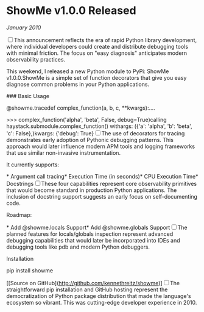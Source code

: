 # ShowMe v1.0.0 Released
*January 2010*





<label for="sn-dev-philosophy" class="margin-toggle sidenote-number"></label><input type="checkbox" id="sn-dev-philosophy" class="margin-toggle"/><span class="sidenote">This announcement reflects the era of rapid Python library development, where individual developers could create and distribute debugging tools with minimal friction. The focus on "easy diagnosis" anticipates modern observability practices.</span>

  This weekend, I released a new Python module to PyPi: ShowMe v1\.0\.0\.ShowMe is a simple set of function decorators that give you easy diagnose common problems in your Python applications. 

 \#\#\# Basic Usage

  @showme.tracedef complex\_function(a, b, c, \*\*kwargs):....

  \>\>\> complex\_function('alpha', 'beta', False, debug\=True)calling haystack.submodule.complex\_function() withargs: ({'a': 'alpha', 'b': 'beta', 'c': False},)kwargs: {'debug': True}<label for="sn-decorator-pattern" class="margin-toggle sidenote-number"></label><input type="checkbox" id="sn-decorator-pattern" class="margin-toggle"/><span class="sidenote">The use of decorators for tracing demonstrates early adoption of Pythonic debugging patterns. This approach would later influence modern APM tools and logging frameworks that use similar non-invasive instrumentation.</span>

 It currently supports: 

 \* Argument call tracing\* Execution Time (in seconds)\* CPU Execution Time\* Docstrings<label for="sn-observability" class="margin-toggle sidenote-number"></label><input type="checkbox" id="sn-observability" class="margin-toggle"/><span class="sidenote">These four capabilities represent core observability primitives that would become standard in production Python applications. The inclusion of docstring support suggests an early focus on self-documenting code.</span>

 Roadmap:

 \* Add @showme.locals Support\* Add @showme.globals Support<label for="sn-scope-introspection" class="margin-toggle sidenote-number"></label><input type="checkbox" id="sn-scope-introspection" class="margin-toggle"/><span class="sidenote">The planned features for locals/globals inspection represent advanced debugging capabilities that would later be incorporated into IDEs and debugging tools like pdb and modern Python debuggers.</span>

 Installation

  pip install showme

 \[\[Source on GitHub](http://github.com/kennethreitz/showme)]<label for="sn-distribution" class="margin-toggle sidenote-number"></label><input type="checkbox" id="sn-distribution" class="margin-toggle"/><span class="sidenote">The straightforward pip installation and GitHub hosting represent the democratization of Python package distribution that made the language's ecosystem so vibrant. This was cutting-edge developer experience in 2010.</span>

  